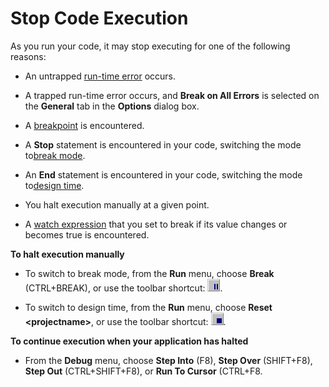 
# Stop Code Execution

As you run your code, it may stop executing for one of the following reasons:



- An untrapped [run-time error](b8bdf64f-5920-1ae9-16d0-b26d09524a30.md) occurs.
    
- A trapped run-time error occurs, and  **Break on All Errors** is selected on the **General** tab in the **Options** dialog box.
    
- A [breakpoint](b8bdf64f-5920-1ae9-16d0-b26d09524a30.md) is encountered.
    
- A  **Stop** statement is encountered in your code, switching the mode to[break mode](b8bdf64f-5920-1ae9-16d0-b26d09524a30.md).
    
- An  **End** statement is encountered in your code, switching the mode to[design time](b8bdf64f-5920-1ae9-16d0-b26d09524a30.md).
    
- You halt execution manually at a given point.
    
- A [watch expression](b8bdf64f-5920-1ae9-16d0-b26d09524a30.md) that you set to break if its value changes or becomes true is encountered.
    

 **To halt execution manually**


- To switch to break mode, from the  **Run** menu, choose **Break** (CTRL+BREAK), or use the toolbar shortcut:
![](images/tbr_brk_ZA01201682.gif).
    
- To switch to design time, from the  **Run** menu, choose **Reset <projectname&gt;**, or use the toolbar shortcut:
![](images/tbr_end_ZA01201701.gif).
    

 **To continue execution when your application has halted**


- From the  **Debug** menu, choose **Step Into** (F8), **Step Over** (SHIFT+F8), **Step Out** (CTRL+SHIFT+F8), or **Run To Cursor** (CTRL+F8.
    

